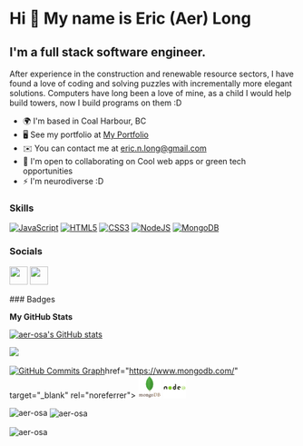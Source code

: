 Hi 👋 My name is Eric (Aer) Long
================================

I'm a full stack software engineer.
-----------------------------------

After experience in the construction and renewable resource sectors, I have found a love of coding and solving puzzles with incrementally more elegant solutions. Computers have long been a love of mine, as a child I would help build towers, now I build programs on them :D

* 🌍  I'm based in Coal Harbour, BC
* 🖥️  See my portfolio at [My Portfolio](http://ericlong.netlify.app)
* ✉️  You can contact me at [eric.n.long@gmail.com](mailto:eric.n.long@gmail.com)
* 🤝  I'm open to collaborating on Cool web apps or green tech opportunities
* ⚡  I'm neurodiverse :D

### Skills

<p align="left">
<a href="https://developer.mozilla.org/en-US/docs/Web/JavaScript" target="_blank" rel="noreferrer"><img src="https://raw.githubusercontent.com/danielcranney/readme-generator/main/public/icons/skills/javascript-colored.svg" width="36" height="36" alt="JavaScript" /></a>
<a href="https://developer.mozilla.org/en-US/docs/Glossary/HTML5" target="_blank" rel="noreferrer"><img src="https://raw.githubusercontent.com/danielcranney/readme-generator/main/public/icons/skills/html5-colored.svg" width="36" height="36" alt="HTML5" /></a>
<a href="https://www.w3.org/TR/CSS/#css" target="_blank" rel="noreferrer"><img src="https://raw.githubusercontent.com/danielcranney/readme-generator/main/public/icons/skills/css3-colored.svg" width="36" height="36" alt="CSS3" /></a>
<a href="https://nodejs.org/en/" target="_blank" rel="noreferrer"><img src="https://raw.githubusercontent.com/danielcranney/readme-generator/main/public/icons/skills/nodejs-colored.svg" width="36" height="36" alt="NodeJS" /></a>
<a href="https://www.mongodb.com/" target="_blank" rel="noreferrer"><img src="https://raw.githubusercontent.com/danielcranney/readme-generator/main/public/icons/skills/mongodb-colored.svg" width="36" height="36" alt="MongoDB" /></a>
</p>

### Socials

<p align="left"> <a href="https://www.github.com/aer-osa" target="_blank" rel="noreferrer"><img src="https://raw.githubusercontent.com/danielcranney/readme-generator/main/public/icons/socials/github.svg" width="32" height="32" /></a> <a href="https://www.twitter.com/automatic_aer" target="_blank" rel="noreferrer"><img src="https://raw.githubusercontent.com/danielcranney/readme-generator/main/public/icons/socials/twitter.svg" width="32" height="32" /></a></p>
### Badges

<b>My GitHub Stats</b>

<a href="http://www.github.com/aer-osa"><img src="https://github-readme-stats.vercel.app/api?username=aer-osa&show_icons=true&hide=&count_private=true&title_color=0891b2&text_color=ffffff&icon_color=0891b2&bg_color=1c1917&hide_border=true&show_icons=true" alt="aer-osa's GitHub stats" /></a>

<a href="http://www.github.com/aer-osa"><img src="https://github-readme-streak-stats.herokuapp.com/?user=aer-osa&stroke=ffffff&background=1c1917&ring=0891b2&fire=0891b2&currStreakNum=ffffff&currStreakLabel=0891b2&sideNums=ffffff&sideLabels=ffffff&dates=ffffff&hide_border=true" /></a>

<a href="http://www.github.com/aer-osa"><img src="https://activity-graph.herokuapp.com/graph?username=aer-osa&bg_color=1c1917&color=ffffff&line=0891b2&point=ffffff&area_color=1c1917&area=true&hide_border=true&custom_title=GitHub%20Commits%20Graph" alt="GitHub Commits Graph" /></a>href="https://www.mongodb.com/" target="_blank" rel="noreferrer"> <img src="https://raw.githubusercontent.com/devicons/devicon/master/icons/mongodb/mongodb-original-wordmark.svg" alt="mongodb" width="40" height="40"/> </a> <a href="https://nodejs.org" target="_blank" rel="noreferrer"> <img src="https://raw.githubusercontent.com/devicons/devicon/master/icons/nodejs/nodejs-original-wordmark.svg" alt="nodejs" width="40" height="40"/> </a> </p>

<p><img align="left" src="https://github-readme-stats.vercel.app/api/top-langs?username=aer-osa&show_icons=true&locale=en&layout=compact" alt="aer-osa" /></p>

<p>&nbsp;<img align="center" src="https://github-readme-stats.vercel.app/api?username=aer-osa&show_icons=true&locale=en" alt="aer-osa" /></p>

<p><img align="center" src="https://github-readme-streak-stats.herokuapp.com/?user=aer-osa&" alt="aer-osa" /></p>
